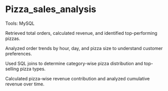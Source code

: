 # Pizza_sales_analysis

Tools: MySQL

Retrieved total orders, calculated revenue, and identified top-performing pizzas.

Analyzed order trends by hour, day, and pizza size to understand customer preferences.

Used SQL joins to determine category-wise pizza distribution and top-selling pizza types.

Calculated pizza-wise revenue contribution and analyzed cumulative revenue over time.
